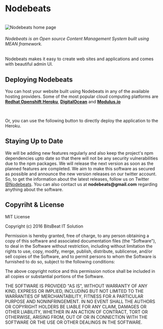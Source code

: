 <h1><strong>Nodebeats</strong></h1>
<br />
<img alt="Nodebeats home page" src="http://res.cloudinary.com/nodebeats/image/upload/v1471427680/homepage_m0guov.png" />

<h6>
Nodebeats is an Open source Content Management System built using MEAN framework.
</h6>
<p>
Nodebeats makes it easy to create web sites and applications and comes with beautiful admin UI.



</p>

<div class="panel panel_three">
<h2>
Deploying Nodebeats
</h2>
<p>
You can host your website built using Nodebeats in any of the available hosting providers. Some of the most popular cloud computing platforms are <a href="https://www.openshift.com/"><b>Redhat Openshift</b></a>,<a href="https://www.heroku.com/"><b>Heroku</b></a>, <a href="https://www.digitalocean.com/"><b>DigitalOcean</b></a> and <a href="https://modulus.io/"><b>Modulus.io</b></a>

</p>
<br />
<p>
Or, you can use the following button to directly deploy the application to the Heroku.
</P>
</div>
<div class="panel panel_four">
<h2>
Staying Up to Date
</h2>
<p>
We will be adding new features regularly and also keep the project's npm dependencies upto date so that there will not be any security vulnerabilities due to the npm packages. We will release the next version as soon as the planned features are completed. We aim to make this software as secured as possible and announce the new version releases on our twitter account. So, to get the information about the latest releases, follow us on Twitter <a href="https://twitter.com/ShrawanLakhe">@Nodebeats</a>. You can also contact us at <b>nodebeats@gmail.com</b> regarding anything about the software.
</p>
</div>

<div class="panel panel_five">
<h2>Copyriht & License</h2>
<p>
MIT License

Copyright (c) 2016 BitsBeat IT Solution

Permission is hereby granted, free of charge, to any person obtaining a copy
of this software and associated documentation files (the "Software"), to deal
in the Software without restriction, including without limitation the rights
to use, copy, modify, merge, publish, distribute, sublicense, and/or sell
copies of the Software, and to permit persons to whom the Software is
furnished to do so, subject to the following conditions:

The above copyright notice and this permission notice shall be included in all
copies or substantial portions of the Software.

THE SOFTWARE IS PROVIDED "AS IS", WITHOUT WARRANTY OF ANY KIND, EXPRESS OR
IMPLIED, INCLUDING BUT NOT LIMITED TO THE WARRANTIES OF MERCHANTABILITY,
FITNESS FOR A PARTICULAR PURPOSE AND NONINFRINGEMENT. IN NO EVENT SHALL THE
AUTHORS OR COPYRIGHT HOLDERS BE LIABLE FOR ANY CLAIM, DAMAGES OR OTHER
LIABILITY, WHETHER IN AN ACTION OF CONTRACT, TORT OR OTHERWISE, ARISING FROM,
OUT OF OR IN CONNECTION WITH THE SOFTWARE OR THE USE OR OTHER DEALINGS IN THE
SOFTWARE.

</p>
</div>
